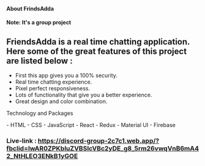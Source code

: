 #### About FrindsAdda

#### Note: It's a group project

## FriendsAdda is a real time chatting application. Here some of the great features of this project are listed below :
- First this app gives you a 100% security.
- Real time chatting experience.
- Pixel perfect responsiveness.
- Lots of functionality that give you a better experience.
- Great design and color combination.

<p>Technology and Packages</P>
- HTML
- CSS
- JavaScript
- React
- Redux
- Material UI
- Firebase

### Live-link : https://discord-group-2c7c1.web.app/?fbclid=IwAR0ZPKbluZVBSIcVBc2yDE_g8_5rm26vwqVnB6mA42_NtHLEO3ENkB1yGOE
